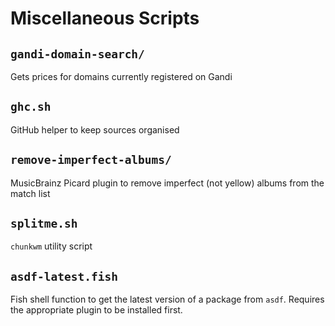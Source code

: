 # Miscellaneous Scripts

## `gandi-domain-search/`

Gets prices for domains currently registered on Gandi

## `ghc.sh`

GitHub helper to keep sources organised

## `remove-imperfect-albums/`

MusicBrainz Picard plugin to remove imperfect (not yellow) albums from the match list

## `splitme.sh`

`chunkwm` utility script

## `asdf-latest.fish`

Fish shell function to get the latest version of a package from `asdf`. Requires the appropriate plugin to be installed first.
